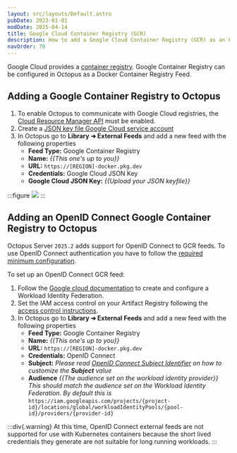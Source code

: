 ```yaml
---
layout: src/layouts/Default.astro
pubDate: 2023-01-01
modDate: 2025-04-14
title: Google Cloud Container Registry (GCR) 
description: How to add a Google Cloud Container Registry (GCR) as an Octopus feed
navOrder: 70
---
```


Google Cloud provides a [container registry](https://cloud.google.com/container-registry). Google Container Registry can be configured in Octopus as a Docker Container Registry Feed.  

## Adding a Google Container Registry to Octopus 

1. To enable Octopus to communicate with Google Cloud registries, the [Cloud Resource Manager API](https://console.developers.google.com/apis/api/cloudresourcemanager.googleapis.com/overview) must be enabled. 
2. Create a [JSON key file Google Cloud service account](https://cloud.google.com/container-registry/docs/advanced-authentication#json-key) 
3. In Octopus go to **Library ➜ External Feeds** and add a new feed with the following properties
    - **Feed Type:** Google Container Registry
    - **Name:** _{{This one's up to you}}_
    - **URL:** `https://[REGION]-docker.pkg.dev`
    - **Credentials:** Google Cloud JSON Key
    - **Google Cloud JSON Key:** _{{Upload your JSON keyfile}}_

:::figure
![](/docs/packaging-applications/package-repositories/guides/container-registries/images/google-container-registry.png)
:::

## Adding an OpenID Connect Google Container Registry to Octopus 

Octopus Server `2025.2` adds support for OpenID Connect to GCR feeds. To use OpenID Connect authentication you have to follow the [required minimum configuration](/docs/infrastructure/accounts/openid-connect#configuration). 

To set up an OpenID Connect GCR feed:

1. Follow the [Google cloud documentation](https://cloud.google.com/iam/docs/workload-identity-federation-with-other-providers) to create and configure a Workload Identity Federation.
2. Set the IAM access control on your Artifact Registry following the [access control instructions](https://cloud.google.com/artifact-registry/docs/access-control#:~:text=On%20the%20Permissions%20tab%2C%20click,prevent%20misuse%20by%20unauthenticated%20users).
3. In Octopus go to **Library ➜ External Feeds** and add a new feed with the following properties
    - **Feed Type:** Google Container Registry
    - **Name:** _{{This one's up to you}}_
    - **URL:** `https://[REGION]-docker.pkg.dev`
    - **Credentials:** OpenID Connect
    - **Subject:** *Please read [OpenID Connect Subject Identifier](/docs/infrastructure/accounts/openid-connect#subject-keys) on how to customize the **Subject** value*
    - **Audience**  _{{The audience set on the workload identity provider}}_ *This should match the audience set on the Workload Identity Federation. By default this is* `https://iam.googleapis.com/projects/{project-id}/locations/global/workloadIdentityPools/{pool-id}/providers/{provider-id}`

:::div{.warning}
At this time, OpenID Connect external feeds are not supported for use with Kubernetes containers because the short lived credentials they generate are not suitable for long running workloads.
:::

